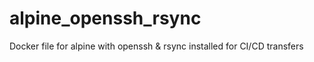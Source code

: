 # alpine_openssh_rsync
Docker file for alpine with openssh &amp; rsync installed for CI/CD transfers
